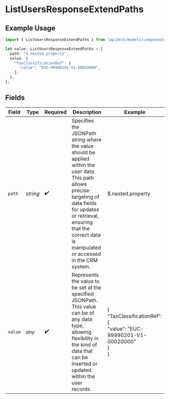 # ListUsersResponseExtendPaths

## Example Usage

```typescript
import { ListUsersResponseExtendPaths } from "apideck/models/components";

let value: ListUsersResponseExtendPaths = {
  path: "$.nested.property",
  value: {
    "TaxClassificationRef": {
      "value": "EUC-99990201-V1-00020000",
    },
  },
};
```

## Fields

| Field                                                                                                                                                                                                                                          | Type                                                                                                                                                                                                                                           | Required                                                                                                                                                                                                                                       | Description                                                                                                                                                                                                                                    | Example                                                                                                                                                                                                                                        |
| ---------------------------------------------------------------------------------------------------------------------------------------------------------------------------------------------------------------------------------------------- | ---------------------------------------------------------------------------------------------------------------------------------------------------------------------------------------------------------------------------------------------- | ---------------------------------------------------------------------------------------------------------------------------------------------------------------------------------------------------------------------------------------------- | ---------------------------------------------------------------------------------------------------------------------------------------------------------------------------------------------------------------------------------------------- | ---------------------------------------------------------------------------------------------------------------------------------------------------------------------------------------------------------------------------------------------- |
| `path`                                                                                                                                                                                                                                         | *string*                                                                                                                                                                                                                                       | :heavy_check_mark:                                                                                                                                                                                                                             | Specifies the JSONPath string where the value should be applied within the user data. This path allows precise targeting of data fields for updates or retrieval, ensuring that the correct data is manipulated or accessed in the CRM system. | $.nested.property                                                                                                                                                                                                                              |
| `value`                                                                                                                                                                                                                                        | *any*                                                                                                                                                                                                                                          | :heavy_check_mark:                                                                                                                                                                                                                             | Represents the value to be set at the specified JSONPath. This value can be of any data type, allowing flexibility in the kind of data that can be inserted or updated within the user records.                                                | {<br/>"TaxClassificationRef": {<br/>"value": "EUC-99990201-V1-00020000"<br/>}<br/>}                                                                                                                                                            |
